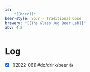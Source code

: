 ```yaml
---
is:
  - "[[beer]]"
beer-style: Sour - Traditional Gose
brewery: "[[The Glass Jug Beer Lab]]"
abv: 4.2
---
```

# Log
- [x] [[2022-06]] #do/drink/beer 👍
